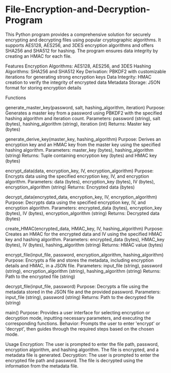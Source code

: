 # File-Encryption-and-Decryption-Program
This Python program provides a comprehensive solution for securely encrypting and decrypting files using popular cryptographic algorithms. It supports AES128, AES256, and 3DES encryption algorithms and offers SHA256 and SHA512 for hashing. The program ensures data integrity by creating an HMAC for each file.

Features
Encryption Algorithms: AES128, AES256, and 3DES
Hashing Algorithms: SHA256 and SHA512
Key Derivation: PBKDF2 with customizable iterations for generating strong encryption keys
Data Integrity: HMAC creation to verify the integrity of encrypted data
Metadata Storage: JSON format for storing encryption details

Functions

generate_master_key(password, salt, hashing_algorithm, iteration)
Purpose: Generates a master key from a password using PBKDF2 with the specified hashing algorithm and iteration count.
Parameters: password (string), salt (bytes), hashing_algorithm (string), iteration (int)
Returns: Master key (bytes)

generate_derive_key(master_key, hashing_algorithm)
Purpose: Derives an encryption key and an HMAC key from the master key using the specified hashing algorithm.
Parameters: master_key (bytes), hashing_algorithm (string)
Returns: Tuple containing encryption key (bytes) and HMAC key (bytes)

encrypt_data(data, encryption_key, IV, encryption_algorithm)
Purpose: Encrypts data using the specified encryption key, IV, and encryption algorithm.
Parameters: data (bytes), encryption_key (bytes), IV (bytes), encryption_algorithm (string)
Returns: Encrypted data (bytes)

decrypt_data(encrypted_data, encryption_key, IV, encryption_algorithm)
Purpose: Decrypts data using the specified encryption key, IV, and encryption algorithm.
Parameters: encrypted_data (bytes), encryption_key (bytes), IV (bytes), encryption_algorithm (string)
Returns: Decrypted data (bytes)

create_HMAC(encrypted_data, HMAC_key, IV, hashing_algorithm)
Purpose: Creates an HMAC for the encrypted data and IV using the specified HMAC key and hashing algorithm.
Parameters: encrypted_data (bytes), HMAC_key (bytes), IV (bytes), hashing_algorithm (string)
Returns: HMAC value (bytes)

encrypt_file(input_file, password, encryption_algorithm, hashing_algorithm)
Purpose: Encrypts a file and stores the metadata, including encryption details and HMAC, in a JSON file.
Parameters: input_file (string), password (string), encryption_algorithm (string), hashing_algorithm (string)
Returns: Path to the encrypted file (string)

decrypt_file(input_file, password)
Purpose: Decrypts a file using the metadata stored in the JSON file and the provided password.
Parameters: input_file (string), password (string)
Returns: Path to the decrypted file (string)

main()
Purpose: Provides a user interface for selecting encryption or decryption mode, inputting necessary parameters, and executing the corresponding functions.
Behavior: Prompts the user to enter 'encrypt' or 'decrypt', then guides through the required steps based on the chosen mode.

Usage
Encryption: The user is prompted to enter the file path, password, encryption algorithm, and hashing algorithm. The file is encrypted, and a metadata file is generated.
Decryption: The user is prompted to enter the encrypted file path and password. The file is decrypted using the information from the metadata file.

